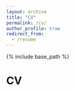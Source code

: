 ```yaml
---
layout: archive
title: "CV"
permalink: /cv/
author_profile: true
redirect_from:
  - /resume
---
```


{% include base_path %}

CV
======

